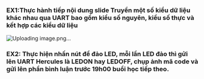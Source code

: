 ### EX1:Thực hành tiếp nội dung slide Truyền một số kiểu dữ liệu khác nhau qua UART bao gồm kiểu số nguyên, kiểu số thực và kết hợp các kiểu dữ liệu
![Uploading image.png…]()

### EX2: Thực hiện nhấn nút để đảo LED, mỗi lần LED đảo thì gửi lên UART Hercules là LEDON hay LEDOFF, chụp ảnh mã code và gửi lên phần bình luận trước 19h00 buổi học tiếp theo.
